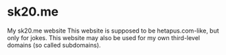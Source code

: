 # sk20.me
My sk20.me website
This website is supposed to be hetapus.com-like, but only for jokes.
This website may also be used for my own third-level domains (so called subdomains).
